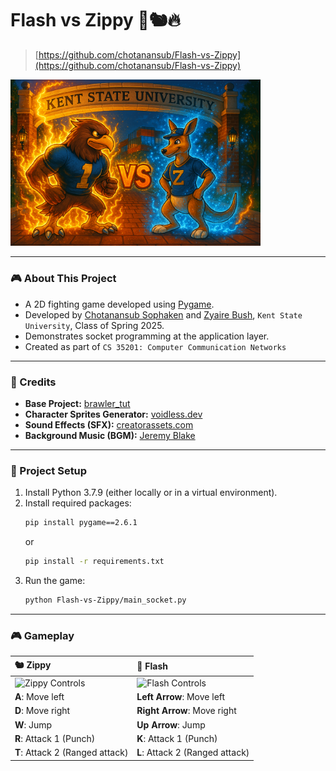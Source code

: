 # Flash vs Zippy 🦅🐿️🔥 
> [https://github.com/chotanansub/Flash-vs-Zippy](https://github.com/chotanansub/Flash-vs-Zippy)
<img src="Flash-vs-Zippy/assets/images/Flash-vs-Zippy-Wallpaper.png" alt="Flash vs Zippy Wallpaper" width="400"/>


---

### 🎮 About This Project

- A 2D fighting game developed using [Pygame](https://github.com/pygame/pygame).
- Developed by [Chotanansub Sophaken](https://github.com/chotanansub) and [Zyaire Bush](https://github.com/Zbush1), `Kent State University`, Class of Spring 2025.
- Demonstrates socket programming at the application layer.
- Created as part of `CS 35201: Computer Communication Networks` 

---

### 📝 Credits

- **Base Project:** [brawler_tut](https://github.com/russs123/brawler_tut)
- **Character Sprites Generator:** [voidless.dev](https://voidless.dev/)
- **Sound Effects (SFX):** [creatorassets.com](https://creatorassets.com/a/8bit-explosion-sound-effects)
- **Background Music (BGM):** [Jeremy Blake](https://youtu.be/l7SwiFWOQqM?si=aOPvpQX5mA9BMm-6)

---

### 🚀 Project Setup

1. Install Python 3.7.9 (either locally or in a virtual environment).
2. Install required packages:
   ```bash
   pip install pygame==2.6.1
   ```
   or
   ```bash
   pip install -r requirements.txt
   ```
3. Run the game:
   ```bash
   python Flash-vs-Zippy/main_socket.py
   ```

---

### 🎮 Gameplay

| 🐿️ Zippy | 🦅 Flash |
|:---|:---|
| <img src="Flash-vs-Zippy/assets/images/zippy-guide.gif" alt="Zippy Controls" width="250"/> | <img src="Flash-vs-Zippy/assets/images/flash-guide.gif" alt="Flash Controls" width="250"/> |
| **A**: Move left  | **Left Arrow**: Move left |
| **D**: Move right | **Right Arrow**: Move right |
| **W**: Jump | **Up Arrow**: Jump |
| **R**: Attack 1 (Punch) | **K**: Attack 1 (Punch) |
| **T**: Attack 2 (Ranged attack) | **L**: Attack 2 (Ranged attack) |
